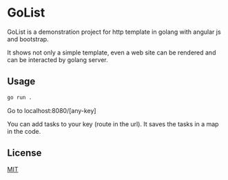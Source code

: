 # GoList

GoList is a demonstration project for http template in golang with angular js and bootstrap. 


It shows not only a simple template, even a web site can be rendered and can be interacted by golang server.

## Usage

```bash
go run .
```
Go to localhost:8080/[any-key]

You can add tasks to your key (route in the url). It saves the tasks in a map in the code.

## License

[MIT](https://choosealicense.com/licenses/mit/)